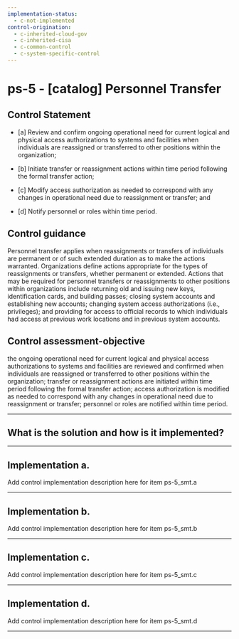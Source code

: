 ```yaml
---
implementation-status:
  - c-not-implemented
control-origination:
  - c-inherited-cloud-gov
  - c-inherited-cisa
  - c-common-control
  - c-system-specific-control
---
```


# ps-5 - \[catalog\] Personnel Transfer

## Control Statement

- \[a\] Review and confirm ongoing operational need for current logical and physical access authorizations to systems and facilities when individuals are reassigned or transferred to other positions within the organization;

- \[b\] Initiate transfer or reassignment actions within time period following the formal transfer action;

- \[c\] Modify access authorization as needed to correspond with any changes in operational need due to reassignment or transfer; and

- \[d\] Notify personnel or roles within time period.

## Control guidance

Personnel transfer applies when reassignments or transfers of individuals are permanent or of such extended duration as to make the actions warranted. Organizations define actions appropriate for the types of reassignments or transfers, whether permanent or extended. Actions that may be required for personnel transfers or reassignments to other positions within organizations include returning old and issuing new keys, identification cards, and building passes; closing system accounts and establishing new accounts; changing system access authorizations (i.e., privileges); and providing for access to official records to which individuals had access at previous work locations and in previous system accounts.

## Control assessment-objective

the ongoing operational need for current logical and physical access authorizations to systems and facilities are reviewed and confirmed when individuals are reassigned or transferred to other positions within the organization;
transfer or reassignment actions are initiated within time period following the formal transfer action;
access authorization is modified as needed to correspond with any changes in operational need due to reassignment or transfer;
personnel or roles are notified within time period.

______________________________________________________________________

## What is the solution and how is it implemented?

<!-- Please leave this section blank and enter implementation details in the parts below. -->

______________________________________________________________________

## Implementation a.

Add control implementation description here for item ps-5_smt.a

______________________________________________________________________

## Implementation b.

Add control implementation description here for item ps-5_smt.b

______________________________________________________________________

## Implementation c.

Add control implementation description here for item ps-5_smt.c

______________________________________________________________________

## Implementation d.

Add control implementation description here for item ps-5_smt.d

______________________________________________________________________
